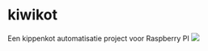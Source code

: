 # kiwikot
Een kippenkot automatisatie project voor Raspberry PI
![](http://svendekock.be/blog/wp-content/uploads/2015/05/kiwikot.png)
